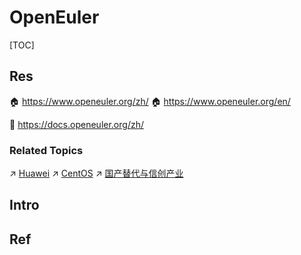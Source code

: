 # OpenEuler

[TOC]



## Res
🏠 https://www.openeuler.org/zh/
🏠 https://www.openeuler.org/en/

📂 https://docs.openeuler.org/zh/


### Related Topics
↗ [Huawei](../../../../🗺%20CS%20Overview/Electronics%20&%20Information%20Technologies%20Business%20Fields%20Research/📌%20Comprehensive%20Electronics%20&%20Information%20Technology%20Services/Huawei.md)
↗ [CentOS](../../Linux%20(Derived%20From%20UNIX%20Family)/Linux%20Distros/⛑️%20Redhat%20&%20RPM%20Based%20Linux/CentOS/CentOS.md)
↗ [国产替代与信创产业](../../../../../../../CyberSecurity/国产替代与信创产业.md)



## Intro


## Ref
[Euler配置yum源]: http://t.csdnimg.cn/sP1Ua
[欧拉服务器操作系统KVM虚拟化支持]: https://www.cnxclm.com/read-1833-1.html
[openEuler上如何安装qemu | CSDN]: https://blog.csdn.net/juyin2015/article/details/120463164
